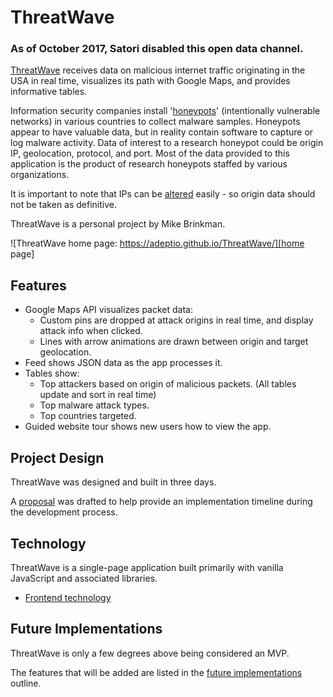 # ThreatWave

### As of October 2017, Satori disabled this open data channel.  

[ThreatWave][threatwave] receives data on malicious internet traffic originating in the USA in real time, visualizes its path with Google Maps, and provides informative tables.

Information security companies install '[honeypots][honeypot]' (intentionally vulnerable networks) in various countries to
collect malware samples.  Honeypots appear to have valuable data, but in reality contain software to capture or log malware
activity.  Data of interest to a research honeypot could be origin IP, geolocation, protocol, and port.  Most of the data
provided to this application is the product of research honeypots staffed by various organizations.     

It is important to note that IPs can be [altered][spoof] easily - so origin data should not be taken as definitive.

ThreatWave is a personal project by Mike Brinkman.

![ThreatWave home page: https://adeptio.github.io/ThreatWave/][home page]

## Features

- Google Maps API visualizes packet data:
  - Custom pins are dropped at attack origins in real time, and display attack info when clicked.
  - Lines with arrow animations are drawn between origin and target geolocation.  
- Feed shows JSON data as the app processes it.
- Tables show:
  - Top attackers based on origin of malicious packets.  (All tables update and sort in real time)
  - Top malware attack types.
  - Top countries targeted.
- Guided website tour shows new users how to view the app.  

## Project Design

ThreatWave was designed and built in three days.

A [proposal][proposal] was drafted to help provide an implementation timeline during the development process.

## Technology

ThreatWave is a single-page application built primarily with vanilla JavaScript and associated libraries.    

- [Frontend technology][frontend]

## Future Implementations

ThreatWave is only a few degrees above being considered an MVP.

The features that will be added are listed in the [future implementations][future] outline.

[threatwave]: https://adeptio.github.io/ThreatWave/
[home page]: ./docs/images/page.png "ThreatWave home page"

[proposal]: ./docs/README_DEV.md

[frontend]: ./docs/frontend.md

[future]: ./docs/future.md


[spoof]: https://en.wikipedia.org/wiki/IP_address_spoofing
[honeypot]: https://en.wikipedia.org/wiki/Honeypot_(computing)
